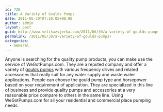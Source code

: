 ```yaml
---
id: 726
title: A Variety of Goulds Pumps
date: 2011-06-30T07:20:05+00:00
author: admin
layout: post
guid: http://www.velikazvjerka.com/2011/06/30/a-variety-of-goulds-pumps/
permalink: /2011/06/30/a-variety-of-goulds-pumps/
categories:
  - General
---
```

Anyone is searching for the quality pump products, you can make use the service of WeGotPumps.com. They are a reputed company and offer a variety of [goulds pumps](http://www.wegotpumps.com/goulds.aspx) with various frequency drives and related accessories that really suit for any water supply and waste water applications. People can choose the gould pump type and horsepower based on your requirement of application. They are specialized in this line of business and provide quality pumps and accessories at a very reasonable price compare to others in the same line. Using WeGotPumps.com for all your residential and commercial place pumping needs.